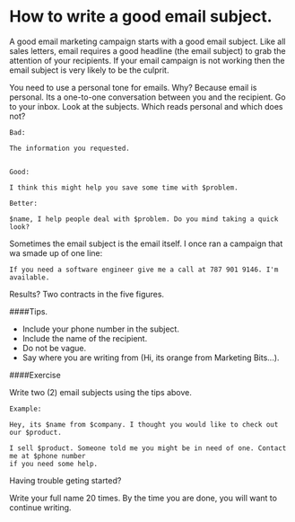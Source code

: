 How to write a good email subject.
==================================


A good email marketing campaign starts with a good email subject. Like all
sales letters, email requires a good headline (the email subject) to grab 
the attention of your recipients. If your email campaign is not working
then the email subject is very likely to be the culprit.

You need to use a personal tone for emails. Why? Because email is personal. Its a one-to-one 
conversation between you and the recipient. Go to your inbox. Look at the subjects.
Which reads personal and which does not?

    Bad: 
    
    The information you requested. 
    

    Good: 
    
    I think this might help you save some time with $problem.
    
    Better:
    
    $name, I help people deal with $problem. Do you mind taking a quick look?
    
    

Sometimes the email subject is the email itself. I once ran a campaign that 
wa smade up of one line:

    If you need a software engineer give me a call at 787 901 9146. I'm available.

Results? Two contracts in the five figures. 

####Tips.

- Include your phone number in the subject.
- Include the name of the recipient.
- Do not be vague.
- Say where you are writing from (Hi, its orange from Marketing Bits...).

    
    
####Exercise

Write two (2) email subjects using the tips above.

    Example:
    
    Hey, its $name from $company. I thought you would like to check out our $product.
    
    I sell $product. Someone told me you might be in need of one. Contact me at $phone number
    if you need some help.
    

Having trouble geting started?

Write your full name 20 times. By the time you are done, you will want to 
continue writing.



